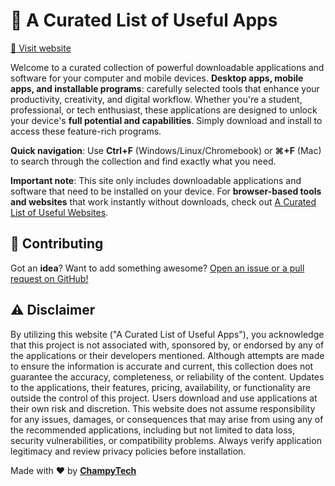 # 🔨 A Curated List of Useful Apps

<a href="https://champytech.github.io/useful-apps/">🔗 Visit website</a>

Welcome to a curated collection of powerful downloadable applications and software for your computer and mobile devices. <b>Desktop apps, mobile apps, and installable programs</b>: carefully selected tools that enhance your productivity, creativity, and digital workflow. Whether you're a student, professional, or tech enthusiast, these applications are designed to unlock your device's <b>full potential and capabilities</b>. Simply download and install to access these feature-rich programs.

<b>Quick navigation</b>: Use <b>Ctrl+F</b> (Windows/Linux/Chromebook) or <b>⌘+F</b> (Mac) to search through the collection and find exactly what you need.

<b>Important note</b>: This site only includes downloadable applications and software that need to be installed on your device. For <b>browser-based tools and websites</b> that work instantly without downloads, check out <a href="https://champytech.github.io/useful-websites/">A Curated List of Useful Websites</a>.

## 🙏 Contributing
Got an <b>idea</b>? Want to add something awesome? <a href="https://github.com/ChampyTech/useful-apps" target="_blank">Open an issue or a pull request on GitHub!</a>

## ⚠️ Disclaimer
By utilizing this website ("A Curated List of Useful Apps"), you acknowledge that this project is not associated with, sponsored by, or endorsed by any of the applications or their developers mentioned. Although attempts are made to ensure the information is accurate and current, this collection does not guarantee the accuracy, completeness, or reliability of the content. Updates to the applications, their features, pricing, availability, or functionality are outside the control of this project. Users download and use applications at their own risk and discretion. This website does not assume responsibility for any issues, damages, or consequences that may arise from using any of the recommended applications, including but not limited to data loss, security vulnerabilities, or compatibility problems. Always verify application legitimacy and review privacy policies before installation.

Made with ❤️ by <b><a href="https://github.com/ChampyTech" target="_blank">ChampyTech</a></b>